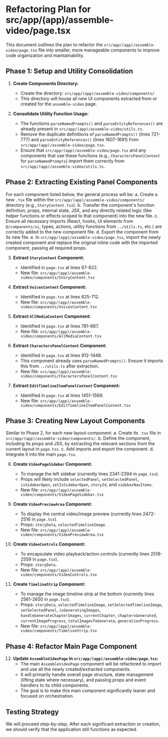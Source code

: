 # Refactoring Plan for src/app/(app)/assemble-video/page.tsx

This document outlines the plan to refactor the `src/app/(app)/assemble-video/page.tsx` file into smaller, more manageable components to improve code organization and maintainability.

## Phase 1: Setup and Utility Consolidation

1.  **Create Components Directory:**
    *   Create the directory: `src/app/(app)/assemble-video/components/`
    *   This directory will house all new UI components extracted from or created for the `assemble-video` page.

2.  **Consolidate Utility Function Usage:**
    *   The functions `parseNamedPrompts()` and `parseEntityReferences()` are already present in `src/app/(app)/assemble-video/utils.ts`.
    *   Remove the duplicate definitions of `parseNamedPrompts()` (lines 721-777) and `parseEntityReferences()` (lines 1607-1691) from `src/app/(app)/assemble-video/page.tsx`.
    *   Ensure that `src/app/(app)/assemble-video/page.tsx` and any components that use these functions (e.g., `CharactersPanelContent` for `parseNamedPrompts`) import them correctly from `src/app/(app)/assemble-video/utils.ts`.

## Phase 2: Extracting Existing Panel Components

For each component listed below, the general process will be:
    a. Create a new `.tsx` file within the `src/app/(app)/assemble-video/components/` directory (e.g., `StoryContent.tsx`).
    b. Transfer the component's function definition, props, internal state, JSX, and any directly related logic (like helper functions or effects scoped to that component) into the new file.
    c. Ensure all necessary imports (React, hooks, UI elements from `@/components/ui`, types, actions, utility functions from `../utils.ts`, etc.) are correctly added to the new component file.
    d. Export the component from its new file.
    e. In `src/app/(app)/assemble-video/page.tsx`, import the newly created component and replace the original inline code with the imported component, passing all required props.

3.  **Extract `StoryContent` Component:**
    *   Identified in `page.tsx` at lines 87-622.
    *   New file: `src/app/(app)/assemble-video/components/StoryContent.tsx`

4.  **Extract `VoicesContent` Component:**
    *   Identified in `page.tsx` at lines 625-712.
    *   New file: `src/app/(app)/assemble-video/components/VoicesContent.tsx`

5.  **Extract `AllMediaContent` Component:**
    *   Identified in `page.tsx` at lines 781-887.
    *   New file: `src/app/(app)/assemble-video/components/AllMediaContent.tsx`

6.  **Extract `CharactersPanelContent` Component:**
    *   Identified in `page.tsx` at lines 912-1448.
    *   This component already uses `parseNamedPrompts()`. Ensure it imports this from `../utils.ts` after extraction.
    *   New file: `src/app/(app)/assemble-video/components/CharactersPanelContent.tsx`

7.  **Extract `EditTimelineItemPanelContent` Component:**
    *   Identified in `page.tsx` at lines 1451-1569.
    *   New file: `src/app/(app)/assemble-video/components/EditTimelineItemPanelContent.tsx`

## Phase 3: Creating New Layout Components

Similar to Phase 2, for each new layout component:
    a. Create its `.tsx` file in `src/app/(app)/assemble-video/components/`.
    b. Define the component, including its props and JSX, by extracting the relevant sections from the current layout in `page.tsx`.
    c. Add imports and export the component.
    d. Integrate it into the main `page.tsx`.

8.  **Create `VideoPageSidebar` Component:**
    *   To manage the left sidebar (currently lines 2341-2394 in `page.tsx`).
    *   Props will likely include `selectedPanel`, `setSelectedPanel`, `isSidebarOpen`, `setIsSidebarOpen`, `storyId`, and `sidebarNavItems`.
    *   New file: `src/app/(app)/assemble-video/components/VideoPageSidebar.tsx`

9.  **Create `VideoPreviewArea` Component:**
    *   To display the central video/image preview (currently lines 2472-2516 in `page.tsx`).
    *   Props: `storyData`, `selectedTimelineImage`.
    *   New file: `src/app/(app)/assemble-video/components/VideoPreviewArea.tsx`

10. **Create `VideoControls` Component:**
    *   To encapsulate video playback/action controls (currently lines 2518-2559 in `page.tsx`).
    *   Props: `storyData`.
    *   New file: `src/app/(app)/assemble-video/components/VideoControls.tsx`

11. **Create `TimelineStrip` Component:**
    *   To manage the image timeline strip at the bottom (currently lines 2561-2650 in `page.tsx`).
    *   Props: `storyData`, `selectedTimelineImage`, `setSelectedTimelineImage`, `setSelectedPanel`, `isGeneratingImages`, `handleGenerateChapterImages`, `currentChapter`, `chaptersGenerated`, `currentImageProgress`, `totalImagesToGenerate`, `generationProgress`.
    *   New file: `src/app/(app)/assemble-video/components/TimelineStrip.tsx`

## Phase 4: Refactor Main Page Component

12. **Update `AssembleVideoPage` in `src/app/(app)/assemble-video/page.tsx`:**
    *   The main `AssembleVideoPage` component will be refactored to import and use all the newly created/extracted components.
    *   It will primarily handle overall page structure, state management (lifting state where necessary), and passing props and event handlers to its child components.
    *   The goal is to make this main component significantly leaner and focused on orchestration.

## Testing Strategy
We will proceed step-by-step. After each significant extraction or creation, we should verify that the application still functions as expected.